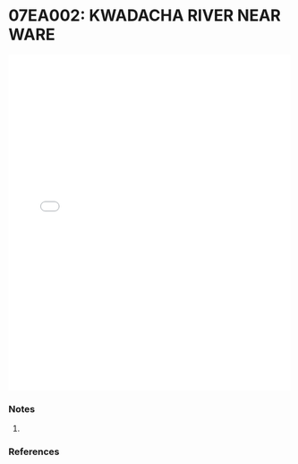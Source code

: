 # 07EA002: KWADACHA RIVER NEAR WARE

<iframe src="/distribution_estimation/_static/stations/07EA002_fdc.html" width="100%" height="600" frameborder="0"></iframe>

### Notes
1. 

### References

